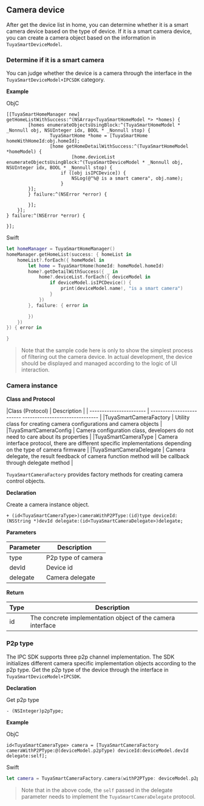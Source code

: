 ## Camera device

After get the device list in home, you can determine whether it is a smart camera device based on the type of device. If it is a smart camera device, you can create a camera object based on the information in `TuyaSmartDeviceModel`.

### Determine if it is a smart camera

You can judge whether the device is a camera through the interface in the `TuyaSmartDeviceModel+IPCSDK` category.

**Example**

ObjC

```objc
[[TuyaSmartHomeManager new] getHomeListWithSuccess:^(NSArray<TuyaSmartHomeModel *> *homes) {
		[homes enumerateObjectsUsingBlock:^(TuyaSmartHomeModel * _Nonnull obj, NSUInteger idx, BOOL * _Nonnull stop) {
				TuyaSmartHome *home = [TuyaSmartHome homeWithHomeId:obj.homeId];
				[home getHomeDetailWithSuccess:^(TuyaSmartHomeModel *homeModel) {
						[home.deviceList enumerateObjectsUsingBlock:^(TuyaSmartDeviceModel * _Nonnull obj, NSUInteger idx, BOOL * _Nonnull stop) {
            		if ([obj isIPCDevice]) {
                		NSLog(@"%@ is a smart camera", obj.name);
            		}
        }];
        } failure:^(NSError *error) {

        }];
    }];
} failure:^(NSError *error) {

}];
```

Swift

```swift
let homeManager = TuyaSmartHomeManager()
homeManager.getHomeList(success: { homeList in
    homeList?.forEach({ homeModel in
        let home = TuyaSmartHome(homeId: homeModel.homeId)
        home?.getDetailWithSuccess({ _ in
            home?.deviceList.forEach({ deviceModel in
                if deviceModel.isIPCDevice() {
                    print(deviceModel.name!, "is a smart camera")
                }
            })
        }, failure: { error in

        })
    })
}) { error in

}
```

> Note that the sample code here is only to show the simplest process of filtering out the camera device. In actual development, the device should be displayed and managed according to the logic of UI interaction.

### Camera instance

**Class and Protocol**

|Class (Protocol) | Description |
| ----------------------- | ------------------------- ------------------------------- |
|TuyaSmartCameraFactory | Utility class for creating camera configurations and camera objects |
|TuyaSmartCameraConfig | Camera configuration class, developers do not need to care about its properties |
|TuyaSmartCameraType | Camera interface protocol, there are different specific implementations depending on the type of camera firmware |
|TuyaSmartCameraDelegate | Camera delegate, the result feedback of camera function method will be callback through delegate method |

`TuyaSmartCameraFactory` provides factory methods for creating camera control objects.

**Declaration**

Create a camera instance object.

```objc
+ (id<TuyaSmartCameraType>)cameraWithP2PType:(id)type deviceId:(NSString *)devId delegate:(id<TuyaSmartCameraDelegate>)delegate;
```

**Parameters**

| Parameter | Description        |
| --------- | ------------------ |
| type      | P2p type of camera |
| devId     | Device id          |
| delegate  | Camera delegate    |

**Return**

| Type                    | Description                                                |
| ----------------------- | ---------------------------------------------------------- |
| id<TuyaSmartCameraType> | The concrete implementation object of the camera interface |



### P2p type

The IPC SDK supports three p2p channel implementation. The SDK initializes different camera specific implementation objects according to the p2p type. Get the p2p type of the device through the interface in `TuyaSmartDeviceModel+IPCSDK`.

**Declaration**

Get p2p type

```objc
- (NSInteger)p2pType;
```



**Example**

ObjC

```objc
id<TuyaSmartCameraType> camera = [TuyaSmartCameraFactory cameraWithP2PType:@(deviceModel.p2pType) deviceId:deviceModel.devId delegate:self];
```

Swift

```swift
let camera = TuyaSmartCameraFactory.camera(withP2PType: deviceModel.p2pType(), deviceId: deviceModel.devId, delegate: self)
```

> Note that in the above code, the `self` passed in the delegate parameter needs to implement the `TuyaSmartCameraDelegate` protocol.
